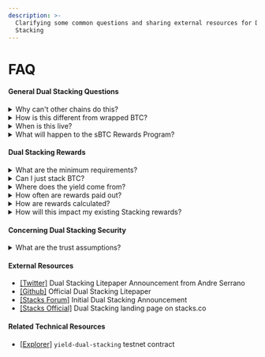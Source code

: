 ```yaml
---
description: >-
  Clarifying some common questions and sharing external resources for Dual
  Stacking
---
```


# FAQ

#### General Dual Stacking Questions

<details>

<summary>Why can't other chains do this?</summary>

Other blockchains pay rewards in what they can mint (ETH, SOL, etc.). They have no mechanism to channel real Bitcoin.

Stacks has Proof of Transfer (PoX): Consensus mechanism that channels Bitcoin from miners to network participants. Operational since 2021. Over 4,000 BTC moved through PoX to date. This architectural difference makes Bitcoin earning Bitcoin rewards possible.

</details>

<details>

<summary>How is this different from wrapped BTC?</summary>

sBTC settles to Bitcoin L1. Rewards are paid in sBTC, redeemable for Bitcoin at any time and actual Bitcoin through PoX consensus, not platform tokens.

</details>

<details>

<summary>When is this live?</summary>

sBTC has been operational since December 2024. Dual Stacking launches November 2025.

{% hint style="info" %}
Coinciding with the Dual Stacking launch, the existing sBTC Rewards Program will sunset on October 31, 2024.
{% endhint %}

</details>

<details>

<summary>What will happen to the sBTC Rewards Program?</summary>

Coinciding with the Dual Stacking launch, the existing sBTC Rewards Program will sunset on October 31, 2024. But don’t worry, you can earn even more sBTC with Dual Stacking - a new way to stack both STX and sBTC to create stronger alignment between Bitcoin capital and the Stacks network.

**Key Dates to be aware of:**

Oct 30: Dual Stacking launches and you can enroll to start earning&#x20;

Nov 4: sBTC Rewards Program ends and final rewards distributed&#x20;

Nov 5: First Dual Stacking rewards cycle begins\


</details>

#### Dual Stacking Rewards

<details>

<summary>What are the minimum requirements?</summary>

The minimum to mint sBTC via the sBTC Bridge app is currently at 0.001 BTC (100,000 sats).

The minimum to enroll in Dual Stacking with your minted sBTC will be 0.0001 sBTC (10,000 sats).

Stacking STX is done normally through stacking pools, so no minimum. The Dual Stacking web app will auto-detect if a user is currently stacking STX.

</details>

<details>

<summary>Can I just stack BTC?</summary>

Yes, if you lock BTC only, you still earn base rewards. No STX required to participate.

</details>

<details>

<summary>Where does the yield come from?</summary>

Stacks is the only blockchain with Proof of Transfer—a consensus mechanism that channels BTC from miners to participants who secure the network by Stacking STX. At launch, Dual Stacking rewards will come from Stacks entities who volunteer their Stacking rewards (earned via Proof of Transfer) to Dual Stacking participants as sBTC.

</details>

<details>

<summary>How often are rewards paid out?</summary>

Rewards are paid out roughly every 2 weeks in line with PoX stacking cycles, with the first cycle beginning on November 5, 2025.

</details>

<details>

<summary>How are rewards calculated?</summary>

A Dual Stacking calculator is available in-app to help estimate your annual rewards based on the ratio of BTC/STX you are stacking. The system uses a square-root reward curve that creates diminishing returns, meaning your first STX paired with BTC has the biggest impact on your rewards, while additional STX continues to help at a decreasing rate. Review the [Dual Stacking Litepaper](https://github.com/stx-labs/papers/blob/main/Dual%20Stacking%20Litepaper.pdf) for more details.

</details>

<details>

<summary>How will this impact my existing Stacking rewards?</summary>

Dual Stacking does not modify PoX consensus, meaning there is no direct change to native Stacking rewards. No action is required to continue natively Stacking. Dual Stacking may indirectly impact stacking rewards by increasing more stacking participation overall.

</details>

#### Concerning Dual Stacking Security

<details>

<summary>What are the trust assumptions?</summary>

Dual Stacking operates as a transparent smart contract on the Stacks network. sBTC bridge operations are secured by a federation of [reputable signers](https://www.stacks.co/sbtc), with a 70% threshold of signer approval required for any transaction. No single entity can move funds unilaterally.

</details>

#### External Resources

* [\[Twitter\]](https://x.com/andrerserrano/status/1977845457226178757) Dual Stacking Litepaper Announcement from Andre Serrano
* [\[Github\]](https://github.com/stx-labs/papers/blob/main/Dual%20Stacking%20Litepaper.pdf) Official Dual Stacking Litepaper
* [\[Stacks Forum\]](https://forum.stacks.org/t/stacks-economic-model-unlocking-bitcoin-capital-long-term-growth/18035#dual-stacking-aligning-btc-and-stx-incentives-3) Initial Dual Stacking Announcement
* [\[Stacks Official\]](https://www.stacks.co/dual-stacking) Dual Stacking landing page on stacks.co

#### Related Technical Resources

* [\[Explorer\]](https://explorer.hiro.so/txid/ST25SZ23P3FDTNAEAQTXG0PD34FC51CX33K3SKPXC.yield-dual-stacking?chain=testnet) `yield-dual-stacking` testnet contract
